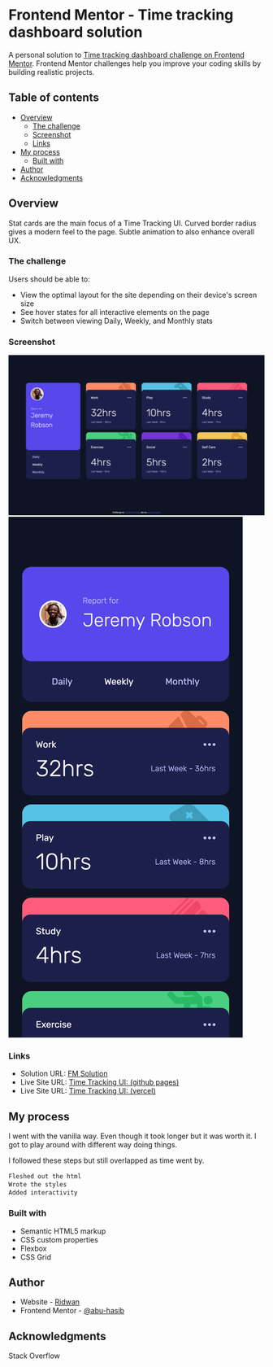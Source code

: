 # Frontend Mentor - Time tracking dashboard solution

A personal solution to [Time tracking dashboard challenge on Frontend Mentor](https://www.frontendmentor.io/challenges/time-tracking-dashboard-UIQ7167Jw). Frontend Mentor challenges help you improve your coding skills by building realistic projects.

## Table of contents

- [Overview](#overview)
  - [The challenge](#the-challenge)
  - [Screenshot](#screenshot)
  - [Links](#links)
- [My process](#my-process)
  - [Built with](#built-with)
- [Author](#author)
- [Acknowledgments](#acknowledgments)

## Overview

Stat cards are the main focus of a Time Tracking UI. Curved border radius gives a modern feel to the page. Subtle animation to also enhance overall UX.

### The challenge

Users should be able to:

- View the optimal layout for the site depending on their device's screen size
- See hover states for all interactive elements on the page
- Switch between viewing Daily, Weekly, and Monthly stats

### Screenshot

![desktop](./screenshot2021-12-29@14.09.03.png)
![mobile](./mscreenshot2021-12-29@14.08.21.png)

### Links

- Solution URL: [FM Solution](https://www.frontendmentor.io/challenges/time-tracking-dashboard-UIQ7167Jw/hub/mobile-first-time-tracking-ui-mbNPL8jV5)
- Live Site URL: [Time Tracking UI: (github pages)](https://abu-hasib.github.io/time-tracking-ui/)
- Live Site URL: [Time Tracking UI: (vercel)](https://time-tracking-ui.vercel.app/)

## My process

I went with the vanilla way. Even though it took longer but it was worth it. I got to play around with different way doing things.

I followed these steps but still overlapped as time went by.

    Fleshed out the html
    Wrote the styles
    Added interactivity

### Built with

- Semantic HTML5 markup
- CSS custom properties
- Flexbox
- CSS Grid

## Author

- Website - [Ridwan](https://ridwanabiola.netlify.app/)
- Frontend Mentor - [@abu-hasib](https://www.frontendmentor.io/profile/abu-hasib)

## Acknowledgments

Stack Overflow
